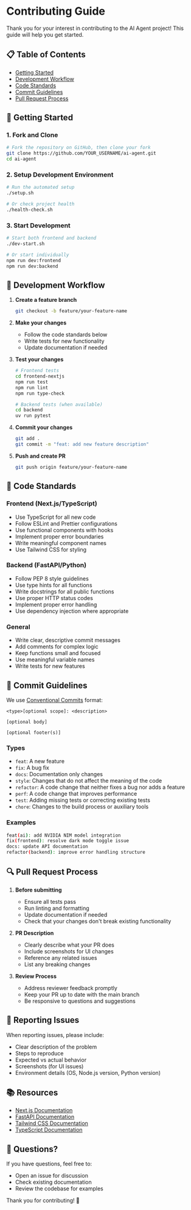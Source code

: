 # Contributing Guide

Thank you for your interest in contributing to the AI Agent project! This guide will help you get started.

## 📋 Table of Contents

- [Getting Started](#getting-started)
- [Development Workflow](#development-workflow)
- [Code Standards](#code-standards)
- [Commit Guidelines](#commit-guidelines)
- [Pull Request Process](#pull-request-process)

## 🚀 Getting Started

### 1. Fork and Clone
```bash
# Fork the repository on GitHub, then clone your fork
git clone https://github.com/YOUR_USERNAME/ai-agent.git
cd ai-agent
```

### 2. Setup Development Environment
```bash
# Run the automated setup
./setup.sh

# Or check project health
./health-check.sh
```

### 3. Start Development
```bash
# Start both frontend and backend
./dev-start.sh

# Or start individually
npm run dev:frontend
npm run dev:backend
```

## 🔄 Development Workflow

1. **Create a feature branch**
   ```bash
   git checkout -b feature/your-feature-name
   ```

2. **Make your changes**
   - Follow the code standards below
   - Write tests for new functionality
   - Update documentation if needed

3. **Test your changes**
   ```bash
   # Frontend tests
   cd frontend-nextjs
   npm run test
   npm run lint
   npm run type-check

   # Backend tests (when available)
   cd backend
   uv run pytest
   ```

4. **Commit your changes**
   ```bash
   git add .
   git commit -m "feat: add new feature description"
   ```

5. **Push and create PR**
   ```bash
   git push origin feature/your-feature-name
   ```

## 📝 Code Standards

### Frontend (Next.js/TypeScript)
- Use TypeScript for all new code
- Follow ESLint and Prettier configurations
- Use functional components with hooks
- Implement proper error boundaries
- Write meaningful component names
- Use Tailwind CSS for styling

### Backend (FastAPI/Python)
- Follow PEP 8 style guidelines
- Use type hints for all functions
- Write docstrings for all public functions
- Use proper HTTP status codes
- Implement proper error handling
- Use dependency injection where appropriate

### General
- Write clear, descriptive commit messages
- Add comments for complex logic
- Keep functions small and focused
- Use meaningful variable names
- Write tests for new features

## 💬 Commit Guidelines

We use [Conventional Commits](https://www.conventionalcommits.org/) format:

```
<type>[optional scope]: <description>

[optional body]

[optional footer(s)]
```

### Types
- `feat`: A new feature
- `fix`: A bug fix
- `docs`: Documentation only changes
- `style`: Changes that do not affect the meaning of the code
- `refactor`: A code change that neither fixes a bug nor adds a feature
- `perf`: A code change that improves performance
- `test`: Adding missing tests or correcting existing tests
- `chore`: Changes to the build process or auxiliary tools

### Examples
```bash
feat(ai): add NVIDIA NIM model integration
fix(frontend): resolve dark mode toggle issue
docs: update API documentation
refactor(backend): improve error handling structure
```

## 🔍 Pull Request Process

1. **Before submitting**
   - Ensure all tests pass
   - Run linting and formatting
   - Update documentation if needed
   - Check that your changes don't break existing functionality

2. **PR Description**
   - Clearly describe what your PR does
   - Include screenshots for UI changes
   - Reference any related issues
   - List any breaking changes

3. **Review Process**
   - Address reviewer feedback promptly
   - Keep your PR up to date with the main branch
   - Be responsive to questions and suggestions

## 🐛 Reporting Issues

When reporting issues, please include:
- Clear description of the problem
- Steps to reproduce
- Expected vs actual behavior
- Screenshots (for UI issues)
- Environment details (OS, Node.js version, Python version)

## 📚 Resources

- [Next.js Documentation](https://nextjs.org/docs)
- [FastAPI Documentation](https://fastapi.tiangolo.com/)
- [Tailwind CSS Documentation](https://tailwindcss.com/docs)
- [TypeScript Documentation](https://www.typescriptlang.org/docs/)

## 🤝 Questions?

If you have questions, feel free to:
- Open an issue for discussion
- Check existing documentation
- Review the codebase for examples

Thank you for contributing! 🎉
